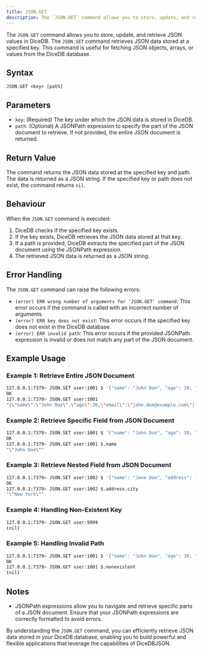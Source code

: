 ```yaml
---
title: JSON.GET
description: The `JSON.GET` command allows you to store, update, and retrieve JSON values in DiceDB. The `JSON.GET` command retrieves JSON data stored at a specified key. This command is useful for fetching JSON objects, arrays, or values from the DiceDB database.
---
```


The `JSON.GET` command allows you to store, update, and retrieve JSON values in DiceDB. The `JSON.GET` command retrieves JSON data stored at a specified key. This command is useful for fetching JSON objects, arrays, or values from the DiceDB database.

## Syntax

```
JSON.GET <key> [path]
```

## Parameters

- `key`: (Required) The key under which the JSON data is stored in DiceDB.
- `path`: (Optional) A JSONPath expression to specify the part of the JSON document to retrieve. If not provided, the entire JSON document is returned.

## Return Value

The command returns the JSON data stored at the specified key and path. The data is returned as a JSON string. If the specified key or path does not exist, the command returns `nil`.

## Behaviour

When the `JSON.GET` command is executed:

1. DiceDB checks if the specified key exists.
1. If the key exists, DiceDB retrieves the JSON data stored at that key.
1. If a path is provided, DiceDB extracts the specified part of the JSON document using the JSONPath expression.
1. The retrieved JSON data is returned as a JSON string.

## Error Handling

The `JSON.GET` command can raise the following errors:

- `(error) ERR wrong number of arguments for 'JSON.GET' command`: This error occurs if the command is called with an incorrect number of arguments.
- `(error) ERR key does not exist`: This error occurs if the specified key does not exist in the DiceDB database.
- `(error) ERR invalid path`: This error occurs if the provided JSONPath expression is invalid or does not match any part of the JSON document.

## Example Usage

### Example 1: Retrieve Entire JSON Document

```bash
127.0.0.1:7379> JSON.SET user:1001 $ '{"name": "John Doe", "age": 30, "email": "john.doe@example.com"}'
OK
127.0.0.1:7379> JSON.GET user:1001
"{\"name\":\"John Doe\",\"age\":30,\"email\":\"john.doe@example.com\"}"
```

### Example 2: Retrieve Specific Field from JSON Document

```bash
127.0.0.1:7379> JSON.SET user:1001 $ '{"name": "John Doe", "age": 30, "email": "john.doe@example.com"}'
OK
127.0.0.1:7379> JSON.GET user:1001 $.name
"\"John Doe\""
```

### Example 3: Retrieve Nested Field from JSON Document

```bash
127.0.0.1:7379> JSON.SET user:1002 $ '{"name": "Jane Doe", "address": {"city": "New York", "zip": "10001"}}'
OK
127.0.0.1:7379> JSON.GET user:1002 $.address.city
"\"New York\""
```

### Example 4: Handling Non-Existent Key

```bash
127.0.0.1:7379> JSON.GET user:9999
(nil)
```

### Example 5: Handling Invalid Path

```bash
127.0.0.1:7379> JSON.SET user:1001 $ '{"name": "John Doe", "age": 30, "email": "john.doe@example.com"}'
OK
127.0.0.1:7379> JSON.GET user:1001 $.nonexistent
(nil)
```

## Notes

- JSONPath expressions allow you to navigate and retrieve specific parts of a JSON document. Ensure that your JSONPath expressions are correctly formatted to avoid errors.

By understanding the `JSON.GET` command, you can efficiently retrieve JSON data stored in your DiceDB database, enabling you to build powerful and flexible applications that leverage the capabilities of DiceDBJSON.
